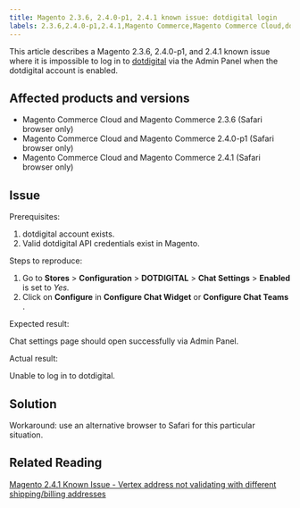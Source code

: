 ```yaml
---
title: Magento 2.3.6, 2.4.0-p1, 2.4.1 known issue: dotdigital login
labels: 2.3.6,2.4.0-p1,2.4.1,Magento Commerce,Magento Commerce Cloud,dotdigital,known issues,troubleshooting
---
```


This article describes a Magento 2.3.6, 2.4.0-p1, and 2.4.1 known issue where it is impossible to log in to [dotdigital](https://dotdigital.com/) via the Admin Panel when the dotdigital account is enabled.

## Affected products and versions

* Magento Commerce Cloud and Magento Commerce 2.3.6 (Safari browser only)
* Magento Commerce Cloud and Magento Commerce 2.4.0-p1 (Safari browser only)
* Magento Commerce Cloud and Magento Commerce 2.4.1 (Safari browser only)

## Issue

 <span class="wysiwyg-underline">Prerequisites:</span> 

1. dotdigital account exists.
1. Valid dotdigital API credentials exist in Magento.

 <span class="wysiwyg-underline">Steps to reproduce:</span> 

1. Go to **Stores** > **Configuration** > **DOTDIGITAL** > **Chat Settings** > **Enabled** is set to *Yes.* 
1. Click on **Configure** in **Configure Chat Widget** or **Configure Chat Teams** .

 <span class="wysiwyg-underline">Expected result:</span> 

Chat settings page should open successfully via Admin Panel.

 <span class="wysiwyg-underline">Actual result:</span> 

Unable to log in to dotdigital.

## Solution

Workaround: use an alternative browser to Safari for this particular situation.

## Related Reading

 [Magento 2.4.1 Known Issue - Vertex address not validating with different shipping/billing addresses](https://support.magento.com/hc/en-us/articles/360050139631) 